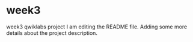 # week3
week3 qwiklabs project
I am editing the README file. Adding some more details about the project
description.
